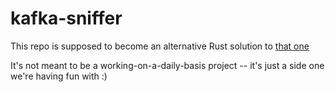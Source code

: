 # kafka-sniffer

This repo is supposed to become an alternative Rust solution to [that one](https://github.com/d-ulyanov/kafka-sniffer)

It's not meant to be a working-on-a-daily-basis project -- it's just a side one we're having fun with :)

